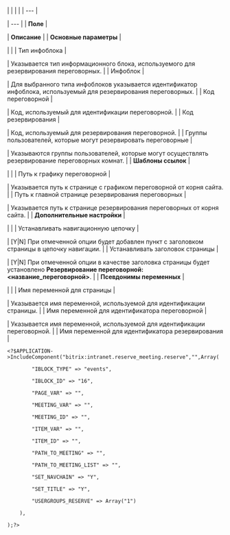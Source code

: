 |  |  |  |
| --- |

| --- |
| **Поле** |

| **Описание** |
| **Основные параметры** |

| |
| Тип инфоблока |

| Указывается тип информационного блока, используемого для резервирования переговорных. |
| Инфоблок |

| Для выбранного типа инфоблоков указывается идентификатор инфоблока, используемый для резервирования переговорных. |
| Код переговорной |

| Код, используемый для идентификации переговорной. |
| Код резервирования |

| Код, используемый для резервирования переговорной. |
| Группы пользователей, которые могут резервировать переговорные |

| Указываются группы пользователей, которые могут осуществлять резервирование переговорных комнат. |
| **Шаблоны ссылок** |

| |
| Путь к графику переговорной |

| Указывается путь к странице с графиком переговорной от корня сайта. |
| Путь к главной странице резервирования переговорных |

| Указывается путь к странице резервирования переговорных от корня сайта. |
| **Дополнительные настройки** |

| |
| Устанавливать навигационную цепочку |

| [Y|N] При отмеченной опции будет добавлен пункт с заголовком страницы в цепочку навигации. |
| Устанавливать заголовок страницы |

| [Y|N] При отмеченной опции в качестве заголовка страницы будет установлено **Резервирование переговорной: <название\_переговорной>**. |
| **Псевдонимы переменных** |

| |
| Имя переменной для страницы |

| Указывается имя переменной, используемой для идентификации страницы. |
| Имя переменной для идентификатора переговорной |

| Указывается имя переменной, используемой для идентификации переговорной. |
| Имя переменной для идентификатора резервирования |

```
<?$APPLICATION->IncludeComponent("bitrix:intranet.reserve_meeting.reserve","",Array(

		"IBLOCK_TYPE" => "events",

		"IBLOCK_ID" => "16",

		"PAGE_VAR" => "",

		"MEETING_VAR" => "",

		"MEETING_ID" => "",

		"ITEM_VAR" => "",

		"ITEM_ID" => "",

		"PATH_TO_MEETING" => "",

		"PATH_TO_MEETING_LIST" => "",

		"SET_NAVCHAIN" => "Y",

		"SET_TITLE" => "Y",

		"USERGROUPS_RESERVE" => Array("1")

	),

);?>


```